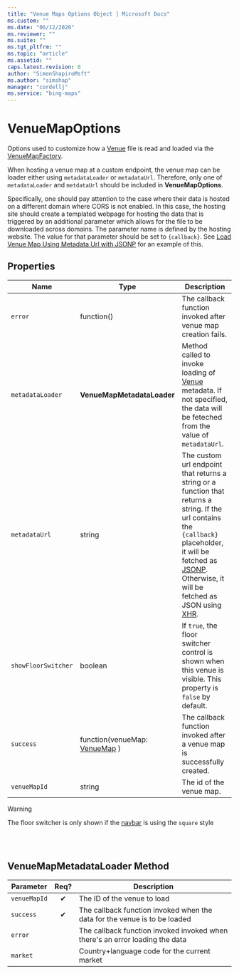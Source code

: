 ```yaml
---
title: "Venue Maps Options Object | Microsoft Docs"
ms.custom: ""
ms.date: "06/12/2020"
ms.reviewer: ""
ms.suite: ""
ms.tgt_pltfrm: ""
ms.topic: "article"
ms.assetid: ""
caps.latest.revision: 0
author: "SimonShapiroMsft"
ms.author: "simshap"
manager: "cordellj"
ms.service: "bing-maps"
---
```


# VenueMapOptions
Options used to customize how a [Venue](../../../venues/venue.md) file is read and loaded via the [VenueMapFactory](venuemapfactory-class.md).

When hosting a venue map at a custom endpoint, the venue map can be loader either using `metadataLoader` or `metadataUrl`. Therefore, only one of `metadataLoader` and `metdataUrl` should be included in **VenueMapOptions**. 



Specifically, one should pay attention to the case where their data is hosted on a different domain where CORS is not enabled. In this case, the hosting site should create a templated webpage for hosting the data that is triggered by an additional parameter which allows for the file to be downloaded across domains. The parameter name is defined by the hosting website. The value for that parameter should be set to `{callback}`. See [Load Venue Map Using Metadata Url with JSONP](https://www.bing.com/api/maps/mapcontrol/isdk/) for an example of this.

## Properties
Name                               | Type           | Description
---------------------------------- | --------------------- | -----------------------------------
`error` | function() | The callback function invoked after venue map creation fails.
`metadataLoader` | **VenueMapMetadataLoader** | Method called to invoke loading of [Venue](../../../venues/venue.md) metadata. If not specified, the data will be feteched from the value of `metadataUrl`.
`metadataUrl` | string | The custom url endpoint that returns a string or a function that returns a string. If the url contains the `{callback}` placeholder, it will be fetched as [JSONP](https://en.wikipedia.org/wiki/JSONP). Otherwise, it will be fetched as JSON using [XHR](https://en.wikipedia.org/wiki/XMLHttpRequest). 
`showFloorSwitcher` | boolean | If `true`, the floor switcher control is shown when this venue is visible. This property is `false` by default. 
`success`| function(venueMap: [VenueMap](venuemap-class.md) ) | The callback function invoked after a venue map is successfully created.
`venueMapId` | string | The id of the venue map.

> [!WARNING]
> The floor switcher is only shown if the [navbar](https://docs.microsoft.com/en-us/bingmaps/v8-web-control/map-control-api/navigationbarmode-enumeration) is using the `square` style
<br/>

<br/>

## VenueMapMetadataLoader Method
Parameter                               | Req? | Description
----------------------------------  | :---------------------: | -----------------------------------
`venueMapId` | ✔ | The ID of the venue to load
`success` | ✔ |The callback function invoked when the data for the venue is to be loaded
`error` | |The callback function invoked invoked when there's an error loading the data
`market` | |Country+language code for the current market